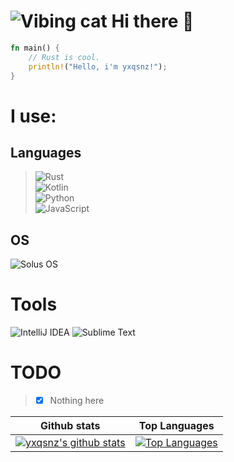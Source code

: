 
# ![Vibing cat](https://cdn.discordapp.com/emojis/783542677891317780.gif)  Hi there 👋


```rust
fn main() {
    // Rust is cool.
    println!("Hello, i'm yxqsnz!");
}
```


# I use:
## Languages

> ![Rust](https://img.shields.io/badge/rust-%23000000.svg?&style=for-the-badge&logo=rust&logoColor=white) \
> ![Kotlin](https://img.shields.io/badge/kotlin-%230095D5.svg?&style=for-the-badge&logo=kotlin&logoColor=white) \
> ![Python](https://img.shields.io/badge/Python-ffcc3b?style=for-the-badge&logo=python) \
> ![JavaScript](https://img.shields.io/badge/Javascript-000?style=for-the-badge&logo=javascript)

## OS
 ![Solus OS](https://img.shields.io/badge/Solus_OS-5593e0?style=for-the-badge&logo=solus&logoColor=white)
# Tools
 <img alt="IntelliJ IDEA" src="https://img.shields.io/badge/IntelliJ%20IDEA-000000.svg?style=for-the-badge&logo=intellij-idea&logoColor=white"/>
 <img alt="Sublime Text" src="https://img.shields.io/badge/sublime_text-%23575757.svg?&style=for-the-badge&logo=sublime-text&logoColor=important"/>

# TODO
> - [x] Nothing here

| Github stats | Top Languages |
| ----------- | ----------- |
| [![yxqsnz's github stats](https://github-readme-stats.vercel.app/api?username=yxqsnz&show_icons=true&theme=onedark&count_private=true)](https://github.com/anuraghazra/github-readme-stats) | [![Top Languages](https://github-readme-stats.vercel.app/api/top-langs/?username=yxqsnz&langs_count=20&theme=onedark&layout=compact)](https://github.com/anuraghazra/github-readme-stats) |




